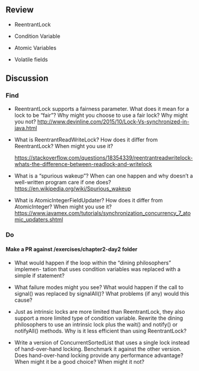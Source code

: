 ## Review

* ReentrantLock

* Condition Variable

* Atomic Variables

* Volatile fields

## Discussion
  
### Find
* ReentrantLock supports a fairness parameter. What does it mean for a lock
to be “fair”? Why might you choose to use a fair lock? Why might you not?
    http://www.devinline.com/2015/10/Lock-Vs-synchronized-in-java.html

* What is ReentrantReadWriteLock? How does it differ from ReentrantLock? When
might you use it?

    https://stackoverflow.com/questions/18354339/reentrantreadwritelock-whats-the-difference-between-readlock-and-writelock

*  What is a “spurious wakeup”? When can one happen and why doesn’t a
well-written program care if one does?
    https://en.wikipedia.org/wiki/Spurious_wakeup


*  What is AtomicIntegerFieldUpdater? How does it differ from AtomicInteger? When
might you use it?
    https://www.javamex.com/tutorials/synchronization_concurrency_7_atomic_updaters.shtml

### Do

#### Make a PR against /exercises/chapter2-day2 folder

* What would happen if the loop within the “dining philosophers” implemen-
tation that uses condition variables was replaced with a simple if statement?

*  What failure modes might you see? What would happen if the call to signal()
was replaced by signalAll()? What problems (if any) would this cause?

* Just as intrinsic locks are more limited than ReentrantLock, they also support
a more limited type of condition variable. Rewrite the dining philosophers
to use an intrinsic lock plus the wait() and notify() or notifyAll() methods. Why
is it less efficient than using ReentrantLock?

* Write a version of ConcurrentSortedList that uses a single lock instead of
hand-over-hand locking. Benchmark it against the other version. Does
hand-over-hand locking provide any performance advantage? When might
it be a good choice? When might it not?